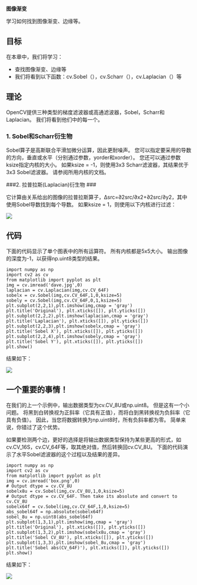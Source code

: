 **图像渐变**

学习如何找到图像渐变、边缘等。

## 目标 ##

在本章中，我们将学习：

- 查找图像渐变、边缘等
- 我们将看到以下函数：cv.Sobel（），cv.Scharr（），cv.Laplacian（）等

## 理论 ##

OpenCV提供三种类型的梯度滤波器或高通滤波器，Sobel，Scharr和Laplacian。 我们将看到他们中的每一个。

### 1. Sobel和Scharr衍生物 ###

Sobel算子是高斯联合平滑加微分运算，因此更耐噪声。 您可以指定要采用的导数的方向，垂直或水平（分别通过参数，yorder和xorder）。 您还可以通过参数ksize指定内核的大小。 如果ksize = -1，则使用3x3 Scharr滤波器，其结果优于3x3 Sobel滤波器。 请参阅所用内核的文档。

###2.  拉普拉斯(Laplacian)衍生物 ###

它计算由关系给出的图像的拉普拉斯算子，Δsrc=∂2src/∂x2+∂2src/∂y2，其中使用Sobel导数找到每个导数。 如果ksize = 1，则使用以下内核进行过滤：

![](https://i.imgur.com/SoIp0Kz.png)

## 代码 ##

下面的代码显示了单个图表中的所有运算符。 所有内核都是5x5大小。 输出图像的深度为-1，以获得np.uint8类型的结果。

	import numpy as np
	import cv2 as cv
	from matplotlib import pyplot as plt
	img = cv.imread('dave.jpg',0)
	laplacian = cv.Laplacian(img,cv.CV_64F)
	sobelx = cv.Sobel(img,cv.CV_64F,1,0,ksize=5)
	sobely = cv.Sobel(img,cv.CV_64F,0,1,ksize=5)
	plt.subplot(2,2,1),plt.imshow(img,cmap = 'gray')
	plt.title('Original'), plt.xticks([]), plt.yticks([])
	plt.subplot(2,2,2),plt.imshow(laplacian,cmap = 'gray')
	plt.title('Laplacian'), plt.xticks([]), plt.yticks([])
	plt.subplot(2,2,3),plt.imshow(sobelx,cmap = 'gray')
	plt.title('Sobel X'), plt.xticks([]), plt.yticks([])
	plt.subplot(2,2,4),plt.imshow(sobely,cmap = 'gray')
	plt.title('Sobel Y'), plt.xticks([]), plt.yticks([])
	plt.show()

结果如下：

![](https://docs.opencv.org/4.1.0/gradients.jpg)

## 一个重要的事情！ ##

在我们的上一个示例中，输出数据类型为cv.CV_8U或np.uint8。 但是这有一个小问题。 将黑到白转换视为正斜率（它具有正值），而将白到黑转换视为负斜率（它具有负值）。 因此，当您将数据转换为np.uint8时，所有负斜率都为零。 简单来说，你错过了这个优势。

如果要检测两个边，更好的选择是将输出数据类型保持为某些更高的形式，如cv.CV_16S，cv.CV_64F等，取其绝对值，然后转换回cv.CV_8U。 下面的代码演示了水平Sobel滤波器的这个过程以及结果的差异。

	import numpy as np
	import cv2 as cv
	from matplotlib import pyplot as plt
	img = cv.imread('box.png',0)
	# Output dtype = cv.CV_8U
	sobelx8u = cv.Sobel(img,cv.CV_8U,1,0,ksize=5)
	# Output dtype = cv.CV_64F. Then take its absolute and convert to cv.CV_8U
	sobelx64f = cv.Sobel(img,cv.CV_64F,1,0,ksize=5)
	abs_sobel64f = np.absolute(sobelx64f)
	sobel_8u = np.uint8(abs_sobel64f)
	plt.subplot(1,3,1),plt.imshow(img,cmap = 'gray')
	plt.title('Original'), plt.xticks([]), plt.yticks([])
	plt.subplot(1,3,2),plt.imshow(sobelx8u,cmap = 'gray')
	plt.title('Sobel CV_8U'), plt.xticks([]), plt.yticks([])
	plt.subplot(1,3,3),plt.imshow(sobel_8u,cmap = 'gray')
	plt.title('Sobel abs(CV_64F)'), plt.xticks([]), plt.yticks([])
	plt.show()

结果如下：

![](https://docs.opencv.org/4.1.0/double_edge.jpg)